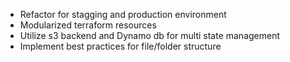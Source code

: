 - Refactor for stagging and production environment
- Modularized terraform resources
- Utilize s3 backend and Dynamo db for multi state management
- Implement best practices for file/folder structure
